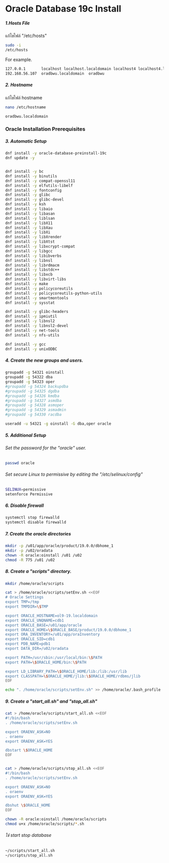 # Oracle Database 19c Install

##### 1.Hosts File

แก้ไขไฟล์ "/etc/hosts"

```sh
sudo -i
/etc/hosts
```

For example.
```sh
127.0.0.1       localhost localhost.localdomain localhost4 localhost4.localdomain4
192.168.56.107  oradbwu.localdomain  oradbwu
```

##### 2. Hostname

แก้ไขไฟล์ hostname

```sh
nano /etc/hostname
```

```sh
oradbwu.localdomain
```

### Oracle Installation Prerequisites

##### 3. Automatic Setup

```sh
dnf install -y oracle-database-preinstall-19c
dnf update -y


dnf install -y bc
dnf install -y binutils
dnf install -y compat-openssl11
dnf install -y elfutils-libelf
dnf install -y fontconfig
dnf install -y glibc
dnf install -y glibc-devel
dnf install -y ksh
dnf install -y libaio
dnf install -y libasan
dnf install -y liblsan
dnf install -y libX11
dnf install -y libXau
dnf install -y libXi
dnf install -y libXrender
dnf install -y libXtst
dnf install -y libxcrypt-compat
dnf install -y libgcc
dnf install -y libibverbs
dnf install -y libnsl
dnf install -y librdmacm
dnf install -y libstdc++
dnf install -y libxcb
dnf install -y libvirt-libs
dnf install -y make
dnf install -y policycoreutils
dnf install -y policycoreutils-python-utils
dnf install -y smartmontools
dnf install -y sysstat

dnf install -y glibc-headers
dnf install -y ipmiutil
dnf install -y libnsl2
dnf install -y libnsl2-devel
dnf install -y net-tools
dnf install -y nfs-utils 

dnf install -y gcc
dnf install -y unixODBC
```

##### 4. Create the new groups and users.

```sh
groupadd -g 54321 oinstall
groupadd -g 54322 dba
groupadd -g 54323 oper 
#groupadd -g 54324 backupdba
#groupadd -g 54325 dgdba
#groupadd -g 54326 kmdba
#groupadd -g 54327 asmdba
#groupadd -g 54328 asmoper
#groupadd -g 54329 asmadmin
#groupadd -g 54330 racdba

useradd -u 54321 -g oinstall -G dba,oper oracle
```

##### 5. Additional Setup

###### Set the password for the "oracle" user.

```sh
passwd oracle
```

###### Set secure Linux to permissive by editing the "/etc/selinux/config"
```sh
SELINUX=permissive
setenforce Permissive
```

##### 6. Disable firewall

```sh
systemctl stop firewalld
systemctl disable firewalld
```

##### 7. Create the oracle directories 

```sh
mkdir -p /u01/app/oracle/product/19.0.0/dbhome_1
mkdir -p /u02/oradata
chown -R oracle:oinstall /u01 /u02
chmod -R 775 /u01 /u02
```

##### 8. Create a "scripts" directory.

```sh
mkdir /home/oracle/scripts

cat > /home/oracle/scripts/setEnv.sh <<EOF
# Oracle Settings
export TMP=/tmp
export TMPDIR=\$TMP

export ORACLE_HOSTNAME=ol9-19.localdomain
export ORACLE_UNQNAME=cdb1
export ORACLE_BASE=/u01/app/oracle
export ORACLE_HOME=\$ORACLE_BASE/product/19.0.0/dbhome_1
export ORA_INVENTORY=/u01/app/oraInventory
export ORACLE_SID=cdb1
export PDB_NAME=pdb1
export DATA_DIR=/u02/oradata

export PATH=/usr/sbin:/usr/local/bin:\$PATH
export PATH=\$ORACLE_HOME/bin:\$PATH

export LD_LIBRARY_PATH=\$ORACLE_HOME/lib:/lib:/usr/lib
export CLASSPATH=\$ORACLE_HOME/jlib:\$ORACLE_HOME/rdbms/jlib
EOF

echo ". /home/oracle/scripts/setEnv.sh" >> /home/oracle/.bash_profile
```

##### 9. Create a "start_all.sh" and "stop_all.sh" 

```sh
cat > /home/oracle/scripts/start_all.sh <<EOF
#!/bin/bash
. /home/oracle/scripts/setEnv.sh

export ORAENV_ASK=NO
. oraenv
export ORAENV_ASK=YES

dbstart \$ORACLE_HOME
EOF


cat > /home/oracle/scripts/stop_all.sh <<EOF
#!/bin/bash
. /home/oracle/scripts/setEnv.sh

export ORAENV_ASK=NO
. oraenv
export ORAENV_ASK=YES

dbshut \$ORACLE_HOME
EOF

chown -R oracle:oinstall /home/oracle/scripts
chmod u+x /home/oracle/scripts/*.sh
```

###### ใช้ start stop database
```sh
~/scripts/start_all.sh
~/scripts/stop_all.sh
```






